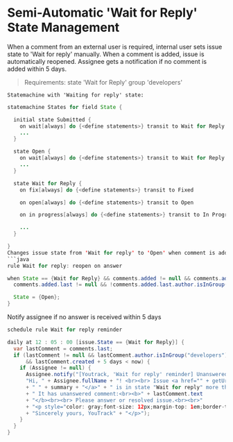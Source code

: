 Semi-Automatic 'Wait for Reply' State Management
====================
When a comment from an external user is required, internal user sets issue state to 'Wait for reply' manually. When a comment is added, issue is automatically reopened. Assignee gets a notification if no comment is added within 5 days.

>Requirements:
>    state 'Wait for Reply'
>    group 'developers'

	Statemachine with 'Waiting for reply' state:
```java
statemachine States for field State {

  initial state Submitted {
    on wait[always] do {<define statements>} transit to Wait for Reply
    ...
  }

  state Open {
    on wait[always] do {<define statements>} transit to Wait for Reply
    ...
  }

  state Wait for Reply {
    on fix[always] do {<define statements>} transit to Fixed

    on open[always] do {<define statements>} transit to Open

    on in progress[always] do {<define statements>} transit to In Progress

    ...
  }

}
Changes issue state from 'Wait for reply' to 'Open' when comment is added by an external user
```java
rule Wait for reply: reopen on answer

when State == {Wait for Reply} && comments.added != null && comments.added.isNotEmpty &&
  comments.added.last != null && !comments.added.last.author.isInGroup("developers") {

  State = {Open};
}
```
Notify assignee if no answer is received within 5 days
```java
schedule rule Wait for reply reminder

daily at 12 : 05 : 00 [issue.State == {Wait for Reply}] {
  var lastComment = comments.last;
  if (lastComment != null && lastComment.author.isInGroup("developers")
      && lastComment.created + 5 days < now) {
    if (Assignee != null) {
      Assignee.notify("[Youtrack, 'Wait for reply' reminder] Unanswered comment within 5 days",
      "Hi, " + Assignee.fullName + "! <br><br> Issue <a href="" + getUrl() + "">" + getId()
      + " " + summary + "</a>" + " is in state "Wait for reply" more than 5 days."
      + " It has unanswered comment:<br><b>" + lastComment.text
      + "</b><br><br> Please answer or resolved issue.<br><br>"
      + "<p style="color: gray;font-size: 12px;margin-top: 1em;border-top: 1px solid #D4D5D6">"
      + "Sincerely yours, YouTrack" + "</p>");
    }
  }
}
```
